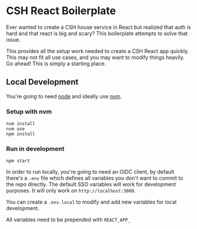 # CSH React Boilerplate

Ever wanted to create a CSH house service in React but realized that auth is hard and that react is big and scary? This boilerplate attempts to solve that issue.

This provides all the setup work needed to create a CSH React app quickly. This may not fit all use cases, and you may want to modify things heavily. Go ahead!
This is simply a starting place.

## Local Development
You're going to need [node](https://nodejs.org/en/) and ideally use [nvm](https://github.com/nvm-sh/nvm).

### Setup with nvm

```
nvm install
nvm use
npm install
```

### Run in development

```
npm start
```

In order to run locally, you're going to need an OIDC client, by default there's a `.env` file which defines all variables you don't want to commit to the repo directly. The default SSO variables will work for development purposes. It will only work on `http://localhost:3000`.

You can create a `.env.local` to modify and add new variables for local development.

All variables need to be prepended with `REACT_APP_`
